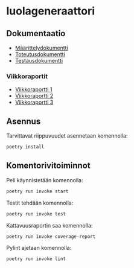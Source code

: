 # luolageneraattori

## Dokumentaatio

- [Määrittelydokumentti](https://github.com/Nuutti20K/luolageneraattori/blob/master/dokumentaatio/maarittelydokumentti.md)
- [Toteutusdokumentti](https://github.com/Nuutti20K/luolageneraattori/blob/master/dokumentaatio/toteutusdokumentti.md)
- [Testausdokumentti](https://github.com/Nuutti20K/luolageneraattori/blob/master/dokumentaatio/testausdokumentti.md)

### Viikkoraportit

- [Viikkoraportti 1](https://github.com/Nuutti20K/luolageneraattori/blob/master/dokumentaatio/viikkoraportti1.md)
- [Viikkoraportti 2](https://github.com/Nuutti20K/luolageneraattori/blob/master/dokumentaatio/viikkoraportti2.md)
- [Viikkoraportti 3](https://github.com/Nuutti20K/luolageneraattori/blob/master/dokumentaatio/viikkoraportti3.md)

## Asennus
Tarvittavat riippuvuudet asennetaan komennolla:
```bash
poetry install
```
## Komentorivitoiminnot
Peli käynnistetään komennolla:
```bash
poetry run invoke start
```
Testit tehdään komennolla: 
```bash
poetry run invoke test
```
Kattavuusraportin saa komennolla: 
```bash
poetry run invoke coverage-report
```
Pylint ajetaan komennolla:
```bash
poetry run invoke lint
```